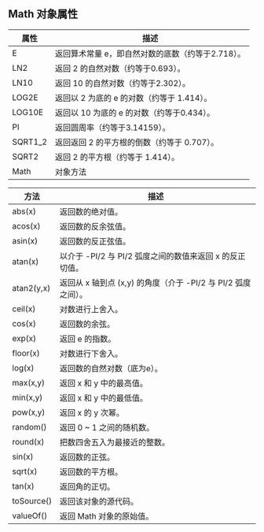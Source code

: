 ## Math 对象属性
|属性 |描述|
|-|-|
|E |返回算术常量 e，即自然对数的底数（约等于2.718）。|
|LN2 |返回 2 的自然对数（约等于0.693）。|
|LN10 |返回 10 的自然对数（约等于2.302）。|
|LOG2E |返回以 2 为底的 e 的对数（约等于 1.414）。|
|LOG10E |返回以 10 为底的 e 的对数（约等于0.434）。|
|PI |返回圆周率（约等于3.14159）。|
|SQRT1_2 |返回返回 2 的平方根的倒数（约等于 0.707）。|
|SQRT2 |返回 2 的平方根（约等于 1.414）。|
|Math |对象方法|



|方法 |描述|
|-|-|
|abs(x) |返回数的绝对值。|
|acos(x) |返回数的反余弦值。|
|asin(x) |返回数的反正弦值。|
|atan(x) |以介于 -PI/2 与 PI/2 弧度之间的数值来返回 x 的反正切值。|
|atan2(y,x) |返回从 x 轴到点 (x,y) 的角度（介于 -PI/2 与 PI/2 弧度之间）。|
|ceil(x) |对数进行上舍入。|
|cos(x) |返回数的余弦。|
|exp(x) |返回 e 的指数。|
|floor(x) |对数进行下舍入。|
|log(x) |返回数的自然对数（底为e）。|
|max(x,y) |返回 x 和 y 中的最高值。|
|min(x,y) |返回 x 和 y 中的最低值。|
|pow(x,y) |返回 x 的 y 次幂。|
|random() |返回 0 ~ 1 之间的随机数。|
|round(x) |把数四舍五入为最接近的整数。|
|sin(x) |返回数的正弦。|
|sqrt(x) |返回数的平方根。|
|tan(x) |返回角的正切。|
|toSource() |返回该对象的源代码。|
|valueOf() |返回 Math 对象的原始值。|
